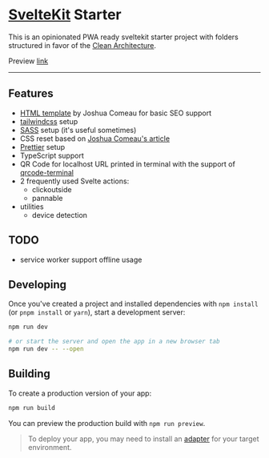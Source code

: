 # [SvelteKit](https://kit.svelte.dev) Starter

This is an opinionated PWA ready sveltekit starter project with folders structured in favor of the [Clean Architecture](https://github.com/bespoyasov/frontend-clean-architecture).

Preview [link](https://sveltekit-starter-preview.vercel.app/)

---

## Features

- [HTML template](https://www.joshwcomeau.com/snippets/html/html-skeleton/) by Joshua Comeau for basic SEO support
- [tailwindcss](https://tailwindcss.com/docs/guides/sveltekit) setup
- [SASS](https://sass-lang.com/) setup (it's useful sometimes)
- CSS reset based on [Joshua Comeau's article](https://www.joshwcomeau.com/css/custom-css-reset/)
- [Prettier](https://prettier.io/) setup
- TypeScript support
- QR Code for localhost URL printed in terminal with the support of [qrcode-terminal](https://www.npmjs.com/package/qrcode-terminal)
- 2 frequently used Svelte actions:
  - clickoutside
  - pannable
- utilities
  - device detection

## TODO

- service worker support offline usage

## Developing

Once you've created a project and installed dependencies with `npm install` (or `pnpm install` or `yarn`), start a development server:

```bash
npm run dev

# or start the server and open the app in a new browser tab
npm run dev -- --open
```

## Building

To create a production version of your app:

```bash
npm run build
```

You can preview the production build with `npm run preview`.

> To deploy your app, you may need to install an [adapter](https://kit.svelte.dev/docs/adapters) for your target environment.
